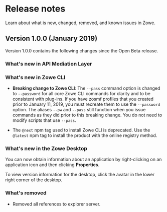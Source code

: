 # Release notes

Learn about what is new, changed, removed, and known issues in Zowe.

## Version 1.0.0 (January 2019)

Version 1.0.0 contains the following changes since the Open Beta release.

### What's new in API Mediation Layer

### What's new in Zowe CLI


-  **Breaking change to Zowe CLI**: The `--pass` command option is changed to `--password` for all core Zowe CLI commands for clarity and to be consistent with plug-ins. If you have zosmf profiles that you created prior to January 11, 2019, you must recreate them to use the `--password` option. The aliases `--pw` and `--pass` still function when you issue commands as they did prior to this breaking change. You do not need to modify scripts that use  `--pass`.

- The `@next` npm tag used to install Zowe CLI is deprecated. Use the `@latest` npm tag to install the product with the online registry method. 

### What's new in the Zowe Desktop

You can now obtain information about an application by right-clicking on an application icon and then clicking **Properties**.

To view version information for the desktop, click the avatar in the lower right corner of the desktop.

### What's removed

- Removed all references to explorer server.